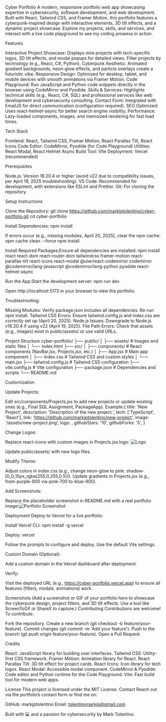 Cyber Portfolio
A modern, responsive portfolio web app showcasing expertise in cybersecurity, software development, and web development. Built with React, Tailwind CSS, and Framer Motion, this portfolio features a cyberpunk-inspired design with interactive elements, 3D tilt effects, and a dynamic project showcase. Explore my projects, skills, and services, and interact with a live code playground to see my coding prowess in action.

Features

Interactive Project Showcase: Displays nine projects with tech-specific logos, 3D tilt effects, and modal popups for detailed views. Filter projects by technology (e.g., React, C#, Python).
Cyberpunk Aesthetic: Animated gradient backgrounds, neon-glow effects, and particle overlays create a futuristic vibe.
Responsive Design: Optimized for desktop, tablet, and mobile devices with smooth animations via Framer Motion.
Code Playground: Run JavaScript and Python code snippets directly in the browser using CodeMirror and Pyodide.
Skills & Services: Highlights technical skills (e.g., React, C#, SQL) and professional services like web development and cybersecurity consulting.
Contact Form: Integrated with EmailJS for direct communication (configuration required).
SEO Optimized: Uses react-helmet-async for better search engine visibility.
Performance: Lazy-loaded components, images, and memoized rendering for fast load times.

Tech Stack

Frontend: React, Tailwind CSS, Framer Motion, React Parallax Tilt, React Icons
Code Editor: CodeMirror, Pyodide (for Code Playground)
Utilities: React Modal, React Helmet Async
Build Tool: Vite
Deployment: Vercel (recommended)

Prerequisites

Node.js: Version 18.20.4 or higher (avoid v22 due to compatibility issues, per April 19, 2025 troubleshooting).
VS Code: Recommended for development, with extensions like ESLint and Prettier.
Git: For cloning the repository.

Setup Instructions

Clone the Repository:
git clone https://github.com/markjptolentino/cyber-portfolio.git
cd cyber-portfolio


Install Dependencies:
npm install

If errors occur (e.g., missing modules, April 20, 2025), clear the npm cache:
npm cache clean --force
npm install


Install Required Packages:Ensure all dependencies are installed:
npm install react react-dom react-router-dom tailwindcss framer-motion react-parallax-tilt react-icons react-modal @uiw/react-codemirror codemirror @codemirror/lang-javascript @codemirror/lang-python pyodide react-helmet-async


Run the App:Start the development server:
npm run dev

Open http://localhost:5173 in your browser to view the portfolio.

Troubleshooting:

Missing Modules: Verify package.json includes all dependencies. Re-run npm install.
Tailwind CSS Errors: Ensure tailwind.config.js and index.css are correctly set up (April 20, 2025).
Node.js Issues: Downgrade to Node.js v18.20.4 if using v22 (April 19, 2025).
File Path Errors: Check that assets (e.g., images) exist in public/assets/ or use valid URLs.



Project Structure
cyber-portfolio/
├── public/
│   ├── assets/                # Images and static files
│   └── index.html
├── src/
│   ├── components/            # React components (NavBar.jsx, Projects.jsx, etc.)
│   ├── App.jsx                # Main app component
│   ├── index.css              # Tailwind CSS and custom styles
│   └── main.jsx
├── tailwind.config.js         # Tailwind CSS configuration
├── vite.config.js             # Vite configuration
├── package.json               # Dependencies and scripts
└── README.md

Customization

Update Projects:

Edit src/components/Projects.jsx to add new projects or update existing ones (e.g., Final SQL Assignment, PackageApp).
Example:{
  title: 'New Project',
  description: 'Description of the new project.',
  tech: ['TypeScript', 'React'],
  link: 'https://github.com/markjptolentino/new-project',
  image: '/assets/new-project.png',
  logo: <FaReact className="text-cyan-400" />,
  githubStars: '10',
  githubForks: '5',
}




Change Logos:

Replace react-icons with custom images in Projects.jsx:logo: <img src="/assets/custom-logo.png" alt="Logo" className="w-8 h-8" />


Update public/assets/ with new logo files.


Modify Theme:

Adjust colors in index.css (e.g., change neon-glow to pink: shadow-[0_0_15px_rgba(255,0,255,0.5)]).
Update gradients in Projects.jsx (e.g., from-purple-800 via-pink-700 to-blue-900).


Add Screenshots:

Replace the placeholder screenshot in README.md with a real portfolio image:![Portfolio Screenshot](./public/assets/portfolio-screenshot.png)





Deployment
Deploy to Vercel for a live portfolio:

Install Vercel CLI:
npm install -g vercel


Deploy:
vercel

Follow the prompts to configure and deploy. Use the default Vite settings.

Custom Domain (Optional):

Add a custom domain in the Vercel dashboard after deployment.


Verify:

Visit the deployed URL (e.g., https://cyber-portfolio.vercel.app) to ensure all features (filters, modals, animations) work.



Screenshots
(Add a screenshot or GIF of your portfolio here to showcase the cyberpunk design, project filters, and 3D tilt effects. Use a tool like ScreenToGif or ShareX to capture.)
Contributing
Contributions are welcome! To contribute:

Fork the repository.
Create a new branch (git checkout -b feature/your-feature).
Commit changes (git commit -m 'Add your feature').
Push to the branch (git push origin feature/your-feature).
Open a Pull Request.

Credits

React: JavaScript library for building user interfaces.
Tailwind CSS: Utility-first CSS framework.
Framer Motion: Animation library for React.
React Parallax Tilt: 3D tilt effect for project cards.
React Icons: Icon library for tech logos.
React Modal: Accessible modal component.
CodeMirror & Pyodide: Code editor and Python runtime for the Code Playground.
Vite: Fast build tool for modern web apps.

License
This project is licensed under the MIT License.
Contact
Reach out via the portfolio’s contact form or find me on:

GitHub: markjptolentino
Email: tolentinomarkjp@gmail.com


Built with 💻 and a passion for cybersecurity by Mark Tolentino.
